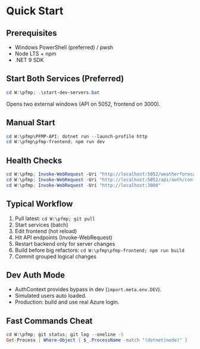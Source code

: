 # Quick Start

## Prerequisites
- Windows PowerShell (preferred) / pwsh
- Node LTS + npm
- .NET 9 SDK

## Start Both Services (Preferred)
```powershell
cd W:\pfmp; .\start-dev-servers.bat
```
Opens two external windows (API on 5052, frontend on 3000).

## Manual Start
```powershell
cd W:\pfmp\PFMP-API; dotnet run --launch-profile http
cd W:\pfmp\pfmp-frontend; npm run dev
```

## Health Checks
```powershell
cd W:\pfmp; Invoke-WebRequest -Uri "http://localhost:5052/weatherforecast"
cd W:\pfmp; Invoke-WebRequest -Uri "http://localhost:5052/api/auth/config"
cd W:\pfmp; Invoke-WebRequest -Uri "http://localhost:3000"
```

## Typical Workflow
1. Pull latest: `cd W:\pfmp; git pull`
2. Start services (batch)
3. Edit frontend (hot reload)
4. Hit API endpoints (Invoke-WebRequest)
5. Restart backend only for server changes
6. Build before big refactors: `cd W:\pfmp\pfmp-frontend; npm run build`
7. Commit grouped logical changes

## Dev Auth Mode
- AuthContext provides bypass in dev (`import.meta.env.DEV`).
- Simulated users auto loaded.
- Production: build and use real Azure login.

## Fast Commands Cheat
```powershell
cd W:\pfmp; git status; git log --oneline -5
Get-Process | Where-Object { $_.ProcessName -match "(dotnet|node)" }
```
